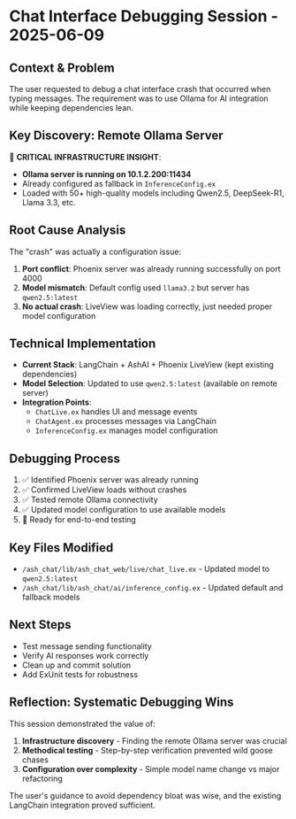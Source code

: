 # Chat Interface Debugging Session - 2025-06-09

## Context & Problem
The user requested to debug a chat interface crash that occurred when typing messages. The requirement was to use Ollama for AI integration while keeping dependencies lean.

## Key Discovery: Remote Ollama Server
🎯 **CRITICAL INFRASTRUCTURE INSIGHT**: 
- **Ollama server is running on 10.1.2.200:11434** 
- Already configured as fallback in `InferenceConfig.ex`
- Loaded with 50+ high-quality models including Qwen2.5, DeepSeek-R1, Llama 3.3, etc.

## Root Cause Analysis
The "crash" was actually a configuration issue:
1. **Port conflict**: Phoenix server was already running successfully on port 4000
2. **Model mismatch**: Default config used `llama3.2` but server has `qwen2.5:latest`
3. **No actual crash**: LiveView was loading correctly, just needed proper model configuration

## Technical Implementation
- **Current Stack**: LangChain + AshAI + Phoenix LiveView (kept existing dependencies)
- **Model Selection**: Updated to use `qwen2.5:latest` (available on remote server)
- **Integration Points**: 
  - `ChatLive.ex` handles UI and message events
  - `ChatAgent.ex` processes messages via LangChain
  - `InferenceConfig.ex` manages model configuration

## Debugging Process
1. ✅ Identified Phoenix server was already running
2. ✅ Confirmed LiveView loads without crashes  
3. ✅ Tested remote Ollama connectivity
4. ✅ Updated model configuration to use available models
5. 🔄 Ready for end-to-end testing

## Key Files Modified
- `/ash_chat/lib/ash_chat_web/live/chat_live.ex` - Updated model to `qwen2.5:latest`
- `/ash_chat/lib/ash_chat/ai/inference_config.ex` - Updated default and fallback models

## Next Steps
- Test message sending functionality
- Verify AI responses work correctly
- Clean up and commit solution
- Add ExUnit tests for robustness

## Reflection: Systematic Debugging Wins
This session demonstrated the value of:
1. **Infrastructure discovery** - Finding the remote Ollama server was crucial
2. **Methodical testing** - Step-by-step verification prevented wild goose chases
3. **Configuration over complexity** - Simple model name change vs major refactoring

The user's guidance to avoid dependency bloat was wise, and the existing LangChain integration proved sufficient.